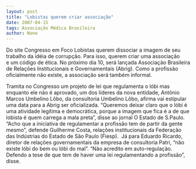 ```yaml
---
layout: post
title: "Lobistas querem criar associação"
date: 2007-04-15
tags: Associação Médica Brasileira
author: None
---
```

Do site Congresso em Foco
Lobistas querem dissociar a imagem de seu trabalho da&nbsp;idéia de corrupção. Para isso, querem criar uma associação e&nbsp;um código de ética. No próximo dia 10, será lançada&nbsp;Associação Brasileira de Relações Institucionais e Governamentais (Abrig).&nbsp;Como a profissão oficialmente não existe, a associação será também informal.&nbsp;

Tramita no Congresso um projeto de&nbsp;lei que regulamenta o lóbi mas enquanto ele não é aprovado, um dos líderes da nova entidade, Antônio Marcos Umbelino Lôbo, da consultoria Umbelino Lôbo, afirma vai estipular uma data para a Abrig ser oficializada. 
“Queremos deixar claro que o lóbi é uma atividade legítima e democrática, porque a imagem que fica é a de que lobista é quem carrega a mala preta”, disse ao jornal&nbsp;O Estado de S.Paulo.
“Acho que a iniciativa de regulamentar a profissão tem de partir da gente mesmo”, defende Guilherme Costa, relações institucionais da Federação das Indústrias do Estado de São Paulo (Fiesp).&nbsp; 
Já para Eduardo Ricardo, diretor de relações governamentais da empresa de consultoria Patri, “não existe lóbi do bem ou lóbi do mal”. “Não acredito em auto-regulação. Defendo a tese de que tem de haver uma lei regulamentando a profissão”, disse.  